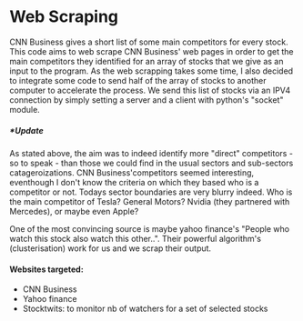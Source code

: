 # Web Scraping
CNN Business gives a short list of some main competitors for every stock. This code aims to web scrape CNN Business' web pages in order to get the main competitors they identified for an array of stocks that we give as an input to the program.
As the web scrapping takes some time, I also decided to integrate some code to send half of the array of stocks to another computer to accelerate the process. We send this list of stocks via an IPV4 connection by simply setting a server and a client with python's "socket" module.

<h5> *Update </h5>

As stated above, the aim was to indeed identify more "direct" competitors - so to speak - than those we could find in the usual sectors and sub-sectors catageroizations.
CNN Business'competitors seemed interesting, eventhough I don't know the criteria on which they based who is a competitor or not.
Todays sector boundaries are very blurry indeed. Who is the main competitor of Tesla? General Motors? Nvidia (they  partnered with Mercedes), or maybe even Apple?

One of the most convincing source is maybe yahoo finance's "People who watch this stock also watch this other..". Their powerful algorithm's (clusterisation) work for us and we scrap their output.


<h4> Websites targeted: </h4>

* CNN Business
* Yahoo finance
* Stocktwits: to monitor nb of watchers for a set of selected stocks



